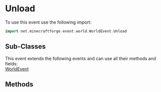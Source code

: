 # Unload

To use this event use the following import:
```groovy
import net.minecraftforge.event.world.WorldEvent.Unload
```

## Sub-Classes
This event extends the following events and can use all their methods and fields: <br>
[WorldEvent](../world_event/world_event.md)

## Methods
